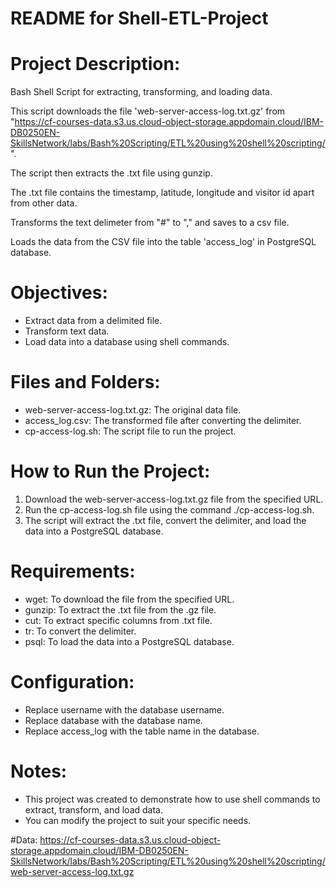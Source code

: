 # README for Shell-ETL-Project

# Project Description:
Bash Shell Script for extracting, transforming, and loading data.

This script downloads the file 'web-server-access-log.txt.gz'
from "https://cf-courses-data.s3.us.cloud-object-storage.appdomain.cloud/IBM-DB0250EN-SkillsNetwork/labs/Bash%20Scripting/ETL%20using%20shell%20scripting/".

The script then extracts the .txt file using gunzip.

The .txt file contains the timestamp, latitude, longitude and visitor id apart from other data.

Transforms the text delimeter from "#" to "," and saves to a csv file.

Loads the data from the CSV file into the table 'access_log' in PostgreSQL database.

# Objectives:
- Extract data from a delimited file.
- Transform text data.
- Load data into a database using shell commands.

# Files and Folders:
- web-server-access-log.txt.gz: The original data file.
- access_log.csv: The transformed file after converting the delimiter.
- cp-access-log.sh: The script file to run the project.

# How to Run the Project:
1. Download the web-server-access-log.txt.gz file from the specified URL.
2. Run the cp-access-log.sh file using the command ./cp-access-log.sh.
3. The script will extract the .txt file, convert the delimiter, and load the data into a PostgreSQL database.

# Requirements:
- wget: To download the file from the specified URL.
- gunzip: To extract the .txt file from the .gz file.
- cut: To extract specific columns from .txt file.
- tr: To convert the delimiter.
- psql: To load the data into a PostgreSQL database.

# Configuration:
- Replace username with the database username.
- Replace database with the database name.
- Replace access_log with the table name in the database.

# Notes:
- This project was created to demonstrate how to use shell commands to extract, transform, and load data.
- You can modify the project to suit your specific needs.

  

#Data:
https://cf-courses-data.s3.us.cloud-object-storage.appdomain.cloud/IBM-DB0250EN-SkillsNetwork/labs/Bash%20Scripting/ETL%20using%20shell%20scripting/web-server-access-log.txt.gz
